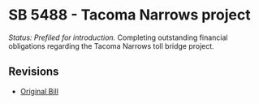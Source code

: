 # SB 5488 - Tacoma Narrows project
*Status: Prefiled for introduction.*
Completing outstanding financial obligations regarding the Tacoma Narrows toll bridge project.

## Revisions
* [Original Bill](1/)